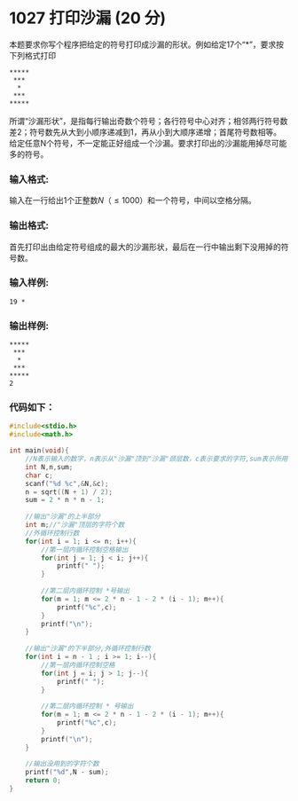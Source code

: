 # 1027 打印沙漏 (20 分)
本题要求你写个程序把给定的符号打印成沙漏的形状。例如给定17个“*”，要求按下列格式打印
```
*****
 ***
  *
 ***
*****
```
所谓“沙漏形状”，是指每行输出奇数个符号；各行符号中心对齐；相邻两行符号数差2；符号数先从大到小顺序递减到1，再从小到大顺序递增；首尾符号数相等。<br/>
给定任意N个符号，不一定能正好组成一个沙漏。要求打印出的沙漏能用掉尽可能多的符号。
### 输入格式:
输入在一行给出1个正整数$N（≤1000）$和一个符号，中间以空格分隔。
### 输出格式:
首先打印出由给定符号组成的最大的沙漏形状，最后在一行中输出剩下没用掉的符号数。
### 输入样例:
```
19 *
```
### 输出样例:
```
*****
 ***
  *
 ***
*****
2
```
### 代码如下：
```c
#include<stdio.h>
#include<math.h>

int main(void){
    //N表示输入的数字，n表示从"沙漏"顶到"沙漏"颈层数，c表示要求的字符,sum表示所用字符总和 
    int N,n,sum;
    char c;
    scanf("%d %c",&N,&c);
    n = sqrt((N + 1) / 2);
    sum = 2 * n * n - 1;
    
    //输出"沙漏"的上半部分 
    int m;//"沙漏"顶层的字符个数 
    //外循环控制行数 
    for(int i = 1; i <= n; i++){
        //第一层内循环控制空格输出 
        for(int j = 1; j < i; j++){
            printf(" ");
        }
        
        //第二层内循环控制 *号输出 
        for(m = 1; m <= 2 * n - 1 - 2 * (i - 1); m++){
            printf("%c",c);
        }
        printf("\n");
    }
    
    //输出"沙漏"的下半部分,外循环控制行数 
    for(int i = n - 1 ; i >= 1; i--){
        //第一层内循环控制空格 
        for(int j = i; j > 1; j--){
            printf(" ");
        }
        
        //第二层内循环控制 * 号输出 
        for(m = 1; m <= 2 * n - 1 - 2 * (i - 1); m++){
            printf("%c",c);
        }
        printf("\n");
    }
    
    //输出没用到的字符个数 
    printf("%d",N - sum);
    return 0;
}
```